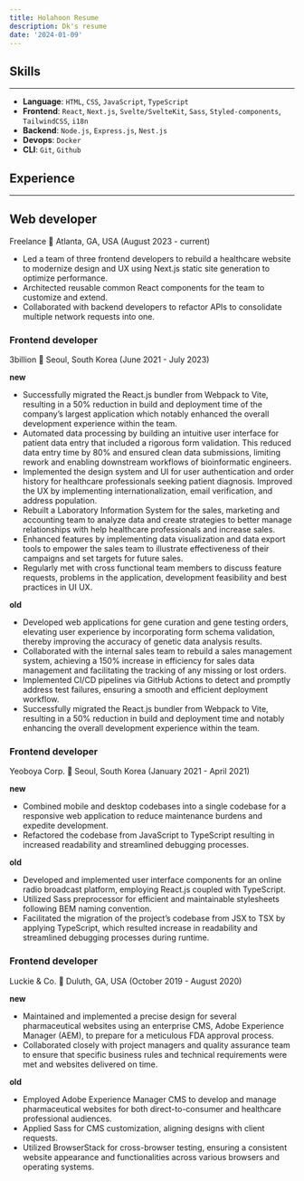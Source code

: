 ```yaml
---
title: Holahoon Resume
description: Dk's resume
date: '2024-01-09'
---
```


<script>
  import Company from '$lib/components/resume/company.svelte'
</script>

## Skills
---

- **Language**: `HTML`, `CSS`, `JavaScript`, `TypeScript`
- **Frontend**: `React`, `Next.js`, `Svelte/SvelteKit`, `Sass`, `Styled-components`, `TailwindCSS`, `i18n`
- **Backend**: `Node.js`, `Express.js`, `Nest.js`
- **Devops**: `Docker`
- **CLI**: `Git`, `Github`

## Experience
---

## Web developer
<Company>
  <svelte:fragment slot="name">Freelance</svelte:fragment>
  <svelte:fragment slot="location">📍 Atlanta, GA, USA</svelte:fragment>
  <svelte:fragment slot="date">(August 2023 - current)</svelte:fragment>
</Company>

- Led a team of three frontend developers to rebuild a healthcare website to modernize design and UX using Next.js static site generation to optimize performance.
- Architected reusable common React components for the team to customize and extend.
- Collaborated with backend developers to refactor APIs to consolidate multiple network requests into one.

### Frontend developer
<Company url="https://3billion.io/index">
  <svelte:fragment slot="name">3billion</svelte:fragment>
  <svelte:fragment slot="location">📍 Seoul, South Korea</svelte:fragment>
  <svelte:fragment slot="date">(June 2021 - July 2023)</svelte:fragment>
</Company>

**new**
- Successfully migrated the React.js bundler from Webpack to Vite, resulting in a 50% reduction in build and deployment time of the company’s largest application which notably enhanced the overall development experience within the team.
- Automated data processing by building an intuitive user interface for patient data entry that included a rigorous form validation. This reduced data entry time by  80% and ensured clean data submissions, limiting rework and enabling downstream workflows of bioinformatic engineers.
- Implemented the design system and UI for user authentication and order history for healthcare professionals seeking patient diagnosis. Improved the UX by implementing internationalization, email verification, and address population.
- Rebuilt a Laboratory Information System for the sales, marketing and accounting team to analyze data and create strategies to better manage relationships with help healthcare professionals and increase sales.
- Enhanced features by implementing data visualization and data export tools to empower the sales team to illustrate effectiveness of their campaigns and set  targets for future sales.
- Regularly met with cross functional team members to discuss feature requests, problems in the application, development feasibility and best practices in UI UX.


**old**
- Developed web applications for gene curation and gene testing orders, elevating user experience by incorporating form schema validation, thereby improving the accuracy of genetic data analysis results.
- Collaborated with the internal sales team to rebuild a sales management system, achieving a 150% increase in efficiency for sales data management and facilitating the tracking of any missing or lost orders.
- Implemented CI/CD pipelines via GitHub Actions to detect and promptly address test failures, ensuring a smooth and efficient deployment workflow.
- Successfully migrated the React.js bundler from Webpack to Vite, resulting in a 50% reduction in build and deployment time and notably enhancing the overall development experience within the team.

### Frontend developer
<Company url="https://www.yeoboya.com/member/login/pcIndex?isCompany=false">
  <svelte:fragment slot="name">Yeoboya Corp.</svelte:fragment>
  <svelte:fragment slot="location">📍 Seoul, South Korea</svelte:fragment>
  <svelte:fragment slot="date">(January 2021 - April 2021)</svelte:fragment>
</Company>

**new**
- Combined mobile and desktop codebases into a single codebase for a responsive web application to reduce maintenance burdens and expedite development.
- Refactored the codebase from JavaScript to TypeScript resulting in increased readability and streamlined debugging processes.

**old**
- Developed and implemented user interface components for an online radio broadcast platform, employing React.js coupled with TypeScript.
- Utilized Sass preprocessor for efficient and maintainable stylesheets following BEM naming convention.
- Facilitated the migration of the project’s codebase from JSX to TSX by applying TypeScript, which resulted increase in readability and streamlined debugging processes during runtime.

### Frontend developer
<Company url="https://luckie.com/">
  <svelte:fragment slot="name">Luckie & Co.</svelte:fragment>
  <svelte:fragment slot="location">📍 Duluth, GA, USA</svelte:fragment>
  <svelte:fragment slot="date">(October 2019 - August 2020)</svelte:fragment>
</Company>

**new**
- Maintained and implemented a precise design for several pharmaceutical websites using an enterprise CMS, Adobe Experience Manager (AEM), to prepare for a meticulous FDA approval process.
- Collaborated closely with project managers and quality assurance team to ensure that specific business rules and technical requirements were met and websites delivered on time.

**old**
- Employed Adobe Experience Manager CMS to develop and manage pharmaceutical websites for both direct-to-consumer and healthcare professional audiences.
- Applied Sass for CMS customization, aligning designs with client requests.
- Utilized BrowserStack for cross-browser testing, ensuring a consistent website appearance and functionalities across various browsers and operating systems.
